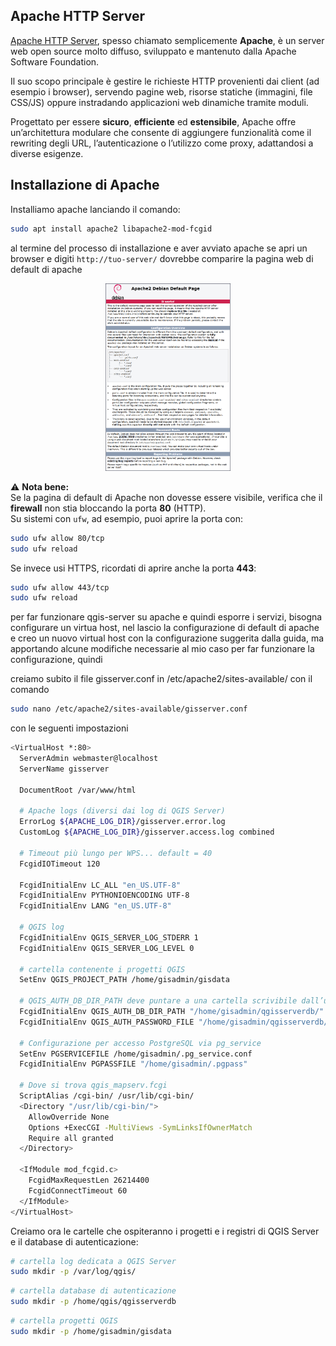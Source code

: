 ## Apache HTTP Server

[Apache HTTP Server](https://httpd.apache.org/), spesso chiamato semplicemente **Apache**, è un server web open source molto diffuso, sviluppato e mantenuto dalla Apache Software Foundation.  

Il suo scopo principale è gestire le richieste HTTP provenienti dai client (ad esempio i browser), servendo pagine web, risorse statiche (immagini, file CSS/JS) oppure instradando applicazioni web dinamiche tramite moduli.  

Progettato per essere **sicuro**, **efficiente** ed **estensibile**, Apache offre un’architettura modulare che consente di aggiungere funzionalità come il rewriting degli URL, l’autenticazione o l’utilizzo come proxy, adattandosi a diverse esigenze.

Installazione di Apache
---
Installiamo apache lanciando il comando:
```bash
sudo apt install apache2 libapache2-mod-fcgid
```
al termine del processo di installazione e aver avviato apache se apri un browser e digiti ```http://tuo-server/``` dovrebbe comparire la pagina web di default di apache

<p align="center">
  <img src="img/apachedefaultpage.jpg" width="200">
</p>

⚠️ **Nota bene:**  
Se la pagina di default di Apache non dovesse essere visibile, verifica che il **firewall** non stia bloccando la porta **80** (HTTP).  
Su sistemi con `ufw`, ad esempio, puoi aprire la porta con:  
 
```bash
sudo ufw allow 80/tcp
sudo ufw reload
```
  
Se invece usi HTTPS, ricordati di aprire anche la porta **443**:  
 
```bash
sudo ufw allow 443/tcp
sudo ufw reload
```

per far funzionare qgis-server su apache e quindi esporre i servizi, bisogna configurare un virtua host, nel lascio la configurazione di default di apache e creo un nuovo virtual host con la configurazione suggerita dalla guida, ma apportando alcune modifiche necessarie al mio caso per far funzionare la configurazione, quindi

creiamo subito il file gisserver.conf in /etc/apache2/sites-available/ con il comando
```bash
sudo nano /etc/apache2/sites-available/gisserver.conf
```
con le seguenti impostazioni
```bash
<VirtualHost *:80>
  ServerAdmin webmaster@localhost
  ServerName gisserver

  DocumentRoot /var/www/html

  # Apache logs (diversi dai log di QGIS Server)
  ErrorLog ${APACHE_LOG_DIR}/gisserver.error.log
  CustomLog ${APACHE_LOG_DIR}/gisserver.access.log combined

  # Timeout più lungo per WPS... default = 40
  FcgidIOTimeout 120

  FcgidInitialEnv LC_ALL "en_US.UTF-8"
  FcgidInitialEnv PYTHONIOENCODING UTF-8
  FcgidInitialEnv LANG "en_US.UTF-8"

  # QGIS log
  FcgidInitialEnv QGIS_SERVER_LOG_STDERR 1
  FcgidInitialEnv QGIS_SERVER_LOG_LEVEL 0

  # cartella contenente i progetti QGIS
  SetEnv QGIS_PROJECT_PATH /home/gisadmin/gisdata

  # QGIS_AUTH_DB_DIR_PATH deve puntare a una cartella scrivibile dall’utente FCGI (www-data)
  FcgidInitialEnv QGIS_AUTH_DB_DIR_PATH "/home/gisadmin/qgisserverdb/"
  FcgidInitialEnv QGIS_AUTH_PASSWORD_FILE "/home/gisadmin/qgisserverdb/qgis-auth.db"

  # Configurazione per accesso PostgreSQL via pg_service
  SetEnv PGSERVICEFILE /home/gisadmin/.pg_service.conf
  FcgidInitialEnv PGPASSFILE "/home/gisadmin/.pgpass"

  # Dove si trova qgis_mapserv.fcgi
  ScriptAlias /cgi-bin/ /usr/lib/cgi-bin/
  <Directory "/usr/lib/cgi-bin/">
    AllowOverride None
    Options +ExecCGI -MultiViews -SymLinksIfOwnerMatch
    Require all granted
  </Directory>

  <IfModule mod_fcgid.c>
    FcgidMaxRequestLen 26214400
    FcgidConnectTimeout 60
  </IfModule>
</VirtualHost>
```

Creiamo ora le cartelle che ospiteranno i progetti e i registri di QGIS Server e il database di autenticazione:
```bash
# cartella log dedicata a QGIS Server
sudo mkdir -p /var/log/qgis/
```
```bash
# cartella database di autenticazione
sudo mkdir -p /home/qgis/qgisserverdb
```
```bash
# cartella progetti QGIS
sudo mkdir -p /home/gisadmin/gisdata
```




